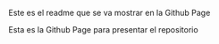 Este es el readme que se va mostrar en la Github Page

Esta es la Github Page para presentar el repositorio
